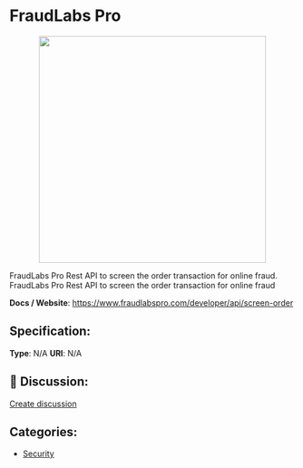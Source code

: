 # FraudLabs Pro
<p align="center">
    <img width="400" src="https://raw.githubusercontent.com/apis-list/apis-list/main/apis/fraudlabs-pro/logo_256x256.png" />
</p>

FraudLabs Pro Rest API to screen the order transaction for online fraud.  FraudLabs Pro Rest API to screen the order transaction for online fraud

**Docs / Website**: https://www.fraudlabspro.com/developer/api/screen-order

## Specification:
**Type**:  N/A 
**URI**:  N/A 

## 💬 Discussion:
[Create discussion](https://github.com/apis-list/apis-list/discussions/new)

## Categories:
- [Security](https://github.com/apis-list/apis-list#security)



